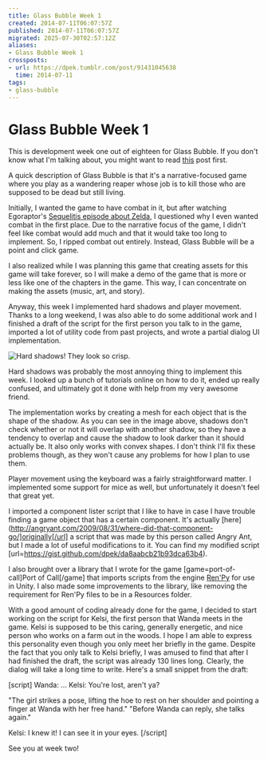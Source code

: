 ```yaml
---
title: Glass Bubble Week 1
created: 2014-07-11T06:07:57Z
published: 2014-07-11T06:07:57Z
migrated: 2025-07-30T02:57:12Z
aliases:
- Glass Bubble Week 1
crossposts:
- url: https://dpek.tumblr.com/post/91431045638
  time: 2014-07-11
tags:
- glass-bubble
---
```


# Glass Bubble Week 1

This is development week one out of eighteen for Glass Bubble. If you don't know what I'm talking about, you might want to read [this](20140709052533.md) post first.

A quick description of Glass Bubble is that it's a narrative-focused game where you play as a wandering reaper whose job is to kill those who are supposed to be dead but still living.

Initially, I wanted the game to have combat in it, but after watching Egoraptor's [Sequelitis episode about Zelda](https://www.youtube.com/watch?v=XOC3vixnj_0), I questioned why I even wanted combat in the first place. Due to the narrative focus of the game, I didn't feel like combat would add much and that it would take too long to implement. So, I ripped combat out entirely. Instead, Glass Bubble will be a point and click game.

I also realized while I was planning this game that creating assets for this game will take forever, so I will make a demo of the game that is more or less like one of the chapters in the game. This way, I can concentrate on making the assets (music, art, and story).

Anyway, this week I implemented hard shadows and player movement. Thanks to a long weekend, I was also able to do some additional work and I finished a draft of the script for the first person you talk to in the game, imported a lot of utility code from past projects, and wrote a partial dialog UI implementation.

![Hard shadows! They look so crisp.](20140711060757-glass-bubble-hard-shadows.png)

Hard shadows was probably the most annoying thing to implement this week. I looked up a bunch of tutorials online on how to do it, ended up really confused, and ultimately got it done with help from my very awesome friend.

The implementation works by creating a mesh for each object that is the shape of the shadow. As you can see in the image above, shadows don't check whether or not it will overlap with another shadow, so they have a tendency to overlap and cause the shadow to look darker than it should actually be. It also only works with convex shapes. I don't think I'll fix these problems though, as they won't cause any problems for how I plan to use them.

Player movement using the keyboard was a fairly straightforward matter. I implemented some support for mice as well, but unfortunately it doesn't feel that great yet.

I imported a component lister script that I like to have in case I have trouble finding a game object that has a certain component. It's actually [here](http://angryant.com/2009/08/31/where-did-that-component-go/]originally[/url] a script that was made by this person called Angry Ant, but I made a lot of useful modifications to it. You can find my modified script [url=https://gist.github.com/dpek/da8aabcb21b93dca63b4).

I also brought over a library that I wrote for the game [game=port-of-call]Port of Call[/game] that imports scripts from the engine [Ren'Py](http://www.renpy.org/) for use in Unity. I also made some improvements to the library, like removing the requirement for Ren'Py files to be in a Resources folder.

With a good amount of coding already done for the game, I decided to start working on the script for Kelsi, the first person that Wanda meets in the game. Kelsi is supposed to be this caring, generally energetic, and nice person who works on a farm out in the woods. I hope I am able to express this personality even though you only meet her briefly in the game. Despite the fact that you only talk to Kelsi briefly, I was amused to find that after I had finished the draft, the script was already 130 lines long. Clearly, the dialog will take a long time to write. Here's a small snippet from the draft:

[script]
Wanda: ...
Kelsi: You're lost, aren't ya?

"The girl strikes a pose, lifting the hoe to rest on her shoulder and pointing a finger at Wanda with her free hand."
"Before Wanda can reply, she talks again."

Kelsi: I knew it! I can see it in your eyes.
[/script]

See you at week two!
